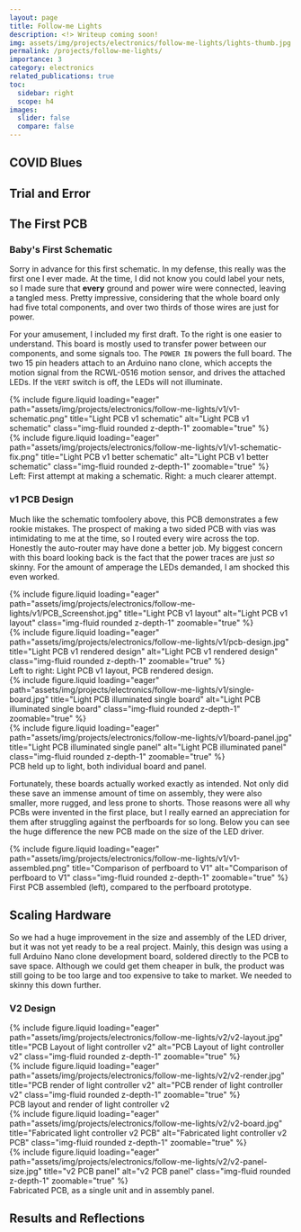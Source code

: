 ```yaml
---
layout: page
title: Follow-me Lights
description: <!> Writeup coming soon!
img: assets/img/projects/electronics/follow-me-lights/lights-thumb.jpg
permalink: /projects/follow-me-lights/
importance: 3
category: electronics
related_publications: true
toc:
  sidebar: right
  scope: h4
images:
  slider: false
  compare: false
---
```


## COVID Blues

## Trial and Error

## The First PCB

### Baby's First Schematic

Sorry in advance for this first schematic. In my defense, this really was the first one I ever made. At the time, I did not know you could label your nets, so I made sure that **every** ground and power wire were connected, leaving a tangled mess. Pretty impressive, considering that the whole board only had five total components, and over two thirds of those wires are just for power.

For your amusement, I included my first draft. To the right is one easier to understand. This board is mostly used to transfer power between our components, and some signals too. The `POWER IN` powers the full board. The two 15 pin headers attach to an Arduino nano clone, which accepts the motion signal from the RCWL-0516 motion sensor, and drives the attached LEDs. If the `VERT` switch is off, the LEDs will not illuminate.

<div class="row justify-content-sm-center">
    <div class="col-sm-5 mt-3 mt-md-0">
        {% include figure.liquid loading="eager" path="assets/img/projects/electronics/follow-me-lights/v1/v1-schematic.png" title="Light PCB v1 schematic" alt="Light PCB v1 schematic" class="img-fluid rounded z-depth-1" zoomable="true" %}
    </div>
    <div class="col-sm-5 mt-3 mt-md-0">
        {% include figure.liquid loading="eager" path="assets/img/projects/electronics/follow-me-lights/v1/v1-schematic-fix.png" title="Light PCB v1 better schematic" alt="Light PCB v1 better schematic" class="img-fluid rounded z-depth-1" zoomable="true" %}
    </div>
</div>
<div class="caption">
    Left: First attempt at making a schematic. Right: a much clearer attempt.
</div>

### v1 PCB Design

Much like the schematic tomfoolery above, this PCB demonstrates a few rookie mistakes. The prospect of making a two sided PCB with vias was intimidating to me at the time, so I routed every wire across the top. Honestly the auto-router may have done a better job. My biggest concern with this board looking back is the fact that the power traces are just _so_ skinny. For the amount of amperage the LEDs demanded, I am shocked this even worked.

<div class="row justify-content-sm-center">
    <div class="col-sm-5 mt-3 mt-md-0">
        {% include figure.liquid loading="eager" path="assets/img/projects/electronics/follow-me-lights/v1/PCB_Screenshot.jpg" title="Light PCB v1 layout" alt="Light PCB v1 layout" class="img-fluid rounded z-depth-1" zoomable="true" %}
    </div>
    <div class="col-sm-5 mt-3 mt-md-0">
        {% include figure.liquid loading="eager" path="assets/img/projects/electronics/follow-me-lights/v1/pcb-design.jpg" title="Light PCB v1 rendered design" alt="Light PCB v1 rendered design" class="img-fluid rounded z-depth-1" zoomable="true" %}
    </div>
</div>
<div class="caption">
    Left to right: Light PCB v1 layout, PCB rendered design.
</div>

<div class="row justify-content-sm-center">
    <div class="col-sm mt-3 mt-md-0">
        {% include figure.liquid loading="eager" path="assets/img/projects/electronics/follow-me-lights/v1/single-board.jpg" title="Light PCB illuminated single board" alt="Light PCB illuminated single board" class="img-fluid rounded z-depth-1" zoomable="true" %}
    </div>
    <div class="col-sm mt-3 mt-md-0">
        {% include figure.liquid loading="eager" path="assets/img/projects/electronics/follow-me-lights/v1/board-panel.jpg" title="Light PCB illuminated single panel" alt="Light PCB illuminated panel" class="img-fluid rounded z-depth-1" zoomable="true" %}
    </div>
</div>
<div class="caption">
    PCB held up to light, both individual board and panel.
</div>

Fortunately, these boards actually worked exactly as intended. Not only did these save an immense amount of time on assembly, they were also smaller, more rugged, and less prone to shorts. Those reasons were all why PCBs were invented in the first place, but I really earned an appreciation for them after struggling against the perfboards for so long. Below you can see the huge difference the new PCB made on the size of the LED driver.

<div class="row justify-content-sm-center">
    <div class="col-sm-8 mt-3 mt-md-0">
        {% include figure.liquid loading="eager" path="assets/img/projects/electronics/follow-me-lights/v1/v1-assembled.png" title="Comparison of perfboard to V1" alt="Comparison of perfboard to V1" class="img-fluid rounded z-depth-1" zoomable="true" %}
    </div>
</div>
<div class="caption">
    First PCB assembled (left), compared to the perfboard prototype. 
</div>

## Scaling Hardware

So we had a huge improvement in the size and assembly of the LED driver, but it was not yet ready to be a real project. Mainly, this design was using a full Arduino Nano clone development board, soldered directly to the PCB to save space. Although we could get them cheaper in bulk, the product was still going to be too large and too expensive to take to market. We needed to skinny this down further.

### V2 Design

<div class="row justify-content-sm-center">
    <div class="col-sm mt-3 mt-md-0">
        {% include figure.liquid loading="eager" path="assets/img/projects/electronics/follow-me-lights/v2/v2-layout.jpg" title="PCB Layout of light controller v2" alt="PCB Layout of light controller v2" class="img-fluid rounded z-depth-1" zoomable="true" %}
    </div>
    <div class="col-sm mt-3 mt-md-0">
        {% include figure.liquid loading="eager" path="assets/img/projects/electronics/follow-me-lights/v2/v2-render.jpg" title="PCB render of light controller v2" alt="PCB render of light controller v2" class="img-fluid rounded z-depth-1" zoomable="true" %}
    </div>
</div>
<div class="caption">
    PCB layout and render of light controller v2
</div>

<div class="row justify-content-sm-center">
    <div class="col-sm mt-3 mt-md-0">
        {% include figure.liquid loading="eager" path="assets/img/projects/electronics/follow-me-lights/v2/v2-board.jpg" title="Fabricated light controller v2 PCB" alt="Fabricated light controller v2 PCB" class="img-fluid rounded z-depth-1" zoomable="true" %}
    </div>
    <div class="col-sm mt-3 mt-md-0">
        {% include figure.liquid loading="eager" path="assets/img/projects/electronics/follow-me-lights/v2/v2-panel-size.jpg" title="v2 PCB panel" alt="v2 PCB panel" class="img-fluid rounded z-depth-1" zoomable="true" %}
    </div>
</div>
<div class="caption">
    Fabricated PCB, as a single unit and in assembly panel.
</div>

## Results and Reflections
